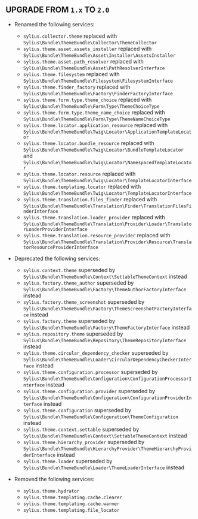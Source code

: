 ## UPGRADE FROM `1.x` TO `2.0`

* Renamed the following services:

    * `sylius.collector.theme` replaced with `Sylius\Bundle\ThemeBundle\Collector\ThemeCollector`
    * `sylius.theme.asset.assets_installer` replaced with `Sylius\Bundle\ThemeBundle\Asset\Installer\AssetsInstaller`
    * `sylius.theme.asset.path_resolver` replaced with `Sylius\Bundle\ThemeBundle\Asset\PathResolverInterface`
    * `sylius.theme.filesystem` replaced with `Sylius\Bundle\ThemeBundle\Filesystem\FilesystemInterface`
    * `sylius.theme.finder_factory` replaced with `Sylius\Bundle\ThemeBundle\Factory\FinderFactoryInterface`
    * `sylius.theme.form.type.theme_choice` replaced with `Sylius\Bundle\ThemeBundle\Form\Type\ThemeChoiceType`
    * `sylius.theme.form.type.theme_name_choice` replaced with `Sylius\Bundle\ThemeBundle\Form\Type\ThemeNameChoiceType`
    * `sylius.theme.locator.application_resource` replaced with `Sylius\Bundle\ThemeBundle\Twig\Locator\ApplicationTemplateLocator`
    * `sylius.theme.locator.bundle_resource` replaced with `Sylius\Bundle\ThemeBundle\Twig\Locator\BundleTemplateLocator` and `Sylius\Bundle\ThemeBundle\Twig\Locator\NamespacedTemplateLocator`
    * `sylius.theme.locator.resource` replaced with `Sylius\Bundle\ThemeBundle\Twig\Locator\TemplateLocatorInterface`
    * `sylius.theme.templating.locator` replaced with `Sylius\Bundle\ThemeBundle\Twig\Locator\TemplateLocatorInterface`
    * `sylius.theme.translation.files_finder` replaced with `Sylius\Bundle\ThemeBundle\Translation\Finder\TranslationFilesFinderInterface`
    * `sylius.theme.translation.loader_provider` replaced with `Sylius\Bundle\ThemeBundle\Translation\Provider\Loader\TranslatorLoaderProviderInterface`
    * `sylius.theme.translation.resource_provider` replaced with `Sylius\Bundle\ThemeBundle\Translation\Provider\Resource\TranslatorResourceProviderInterface`
    
* Deprecated the following services:

    * `sylius.context.theme` superseded by `Sylius\Bundle\ThemeBundle\Context\SettableThemeContext` instead
    * `sylius.factory.theme_author` superseded by `Sylius\Bundle\ThemeBundle\Factory\ThemeAuthorFactoryInterface` instead
    * `sylius.factory.theme_screenshot` superseded by `Sylius\Bundle\ThemeBundle\Factory\ThemeScreenshotFactoryInterface` instead
    * `sylius.factory.theme` superseded by `Sylius\Bundle\ThemeBundle\Factory\ThemeFactoryInterface` instead
    * `sylius.repository.theme` superseded by `Sylius\Bundle\ThemeBundle\Repository\ThemeRepositoryInterface` instead
    * `sylius.theme.circular_dependency_checker` superseded by `Sylius\Bundle\ThemeBundle\Loader\CircularDependencyCheckerInterface` instead
    * `sylius.theme.configuration.processor` superseded by `Sylius\Bundle\ThemeBundle\Configuration\ConfigurationProcessorInterface` instead
    * `sylius.theme.configuration.provider` superseded by `Sylius\Bundle\ThemeBundle\Configuration\ConfigurationProviderInterface` instead
    * `sylius.theme.configuration` superseded by `Sylius\Bundle\ThemeBundle\Configuration\ThemeConfiguration` instead
    * `sylius.theme.context.settable` superseded by `Sylius\Bundle\ThemeBundle\Context\SettableThemeContext` instead
    * `sylius.theme.hierarchy_provider` superseded by `Sylius\Bundle\ThemeBundle\HierarchyProvider\ThemeHierarchyProviderInterface` instead
    * `sylius.theme.loader` superseded by `Sylius\Bundle\ThemeBundle\Loader\ThemeLoaderInterface` instead

* Removed the following services:

    * `sylius.theme.hydrator`
    * `sylius.theme.templating.cache.clearer`
    * `sylius.theme.templating.cache.warmer`
    * `sylius.theme.templating.file_locator`
